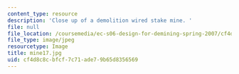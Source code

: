 ```yaml
---
content_type: resource
description: 'Close up of a demolition wired stake mine. '
file: null
file_location: /coursemedia/ec-s06-design-for-demining-spring-2007/cf4d8c8cbfcf7c71ade79b65d8356569_mine17.jpg
file_type: image/jpeg
resourcetype: Image
title: mine17.jpg
uid: cf4d8c8c-bfcf-7c71-ade7-9b65d8356569
---
```

